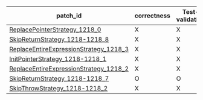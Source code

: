  | patch_id |correctness |Test-validation |NPEX-validation |
 |--- | --- | --- | --- | 
 | [ReplacePointerStrategy_1218_0](./patches/ReplacePointerStrategy_1218_0/patch.java#1218) | X | X | X | 
 | [SkipReturnStrategy_1218-1218_8](./patches/SkipReturnStrategy_1218-1218_8/patch.java#1218) | X | X | X | 
 | [ReplaceEntireExpressionStrategy_1218_3](./patches/ReplaceEntireExpressionStrategy_1218_3/patch.java#1218) | X | X | X | 
 | [InitPointerStrategy_1218-1218_1](./patches/InitPointerStrategy_1218-1218_1/patch.java#1218) | X | X | X | 
 | [ReplaceEntireExpressionStrategy_1218_2](./patches/ReplaceEntireExpressionStrategy_1218_2/patch.java#1218) | X | X | X | 
 | [SkipReturnStrategy_1218-1218_7](./patches/SkipReturnStrategy_1218-1218_7/patch.java#1218) | O | O | O | 
 | [SkipThrowStrategy_1218-1218_2](./patches/SkipThrowStrategy_1218-1218_2/patch.java#1218) | X | X | X | 
